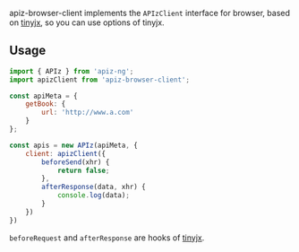 apiz-browser-client implements the `APIzClient` interface for browser, based on [tinyjx](https://github.com/ta7sudan/tinyjx), so you can use options of tinyjx.



## Usage

```javascript
import { APIz } from 'apiz-ng';
import apizClient from 'apiz-browser-client';

const apiMeta = {
    getBook: {
        url: 'http://www.a.com'
    }
};

const apis = new APIz(apiMeta, {
    client: apizClient({
        beforeSend(xhr) {
            return false;
        },
        afterResponse(data, xhr) {
            console.log(data);
        }
    })
})
```

`beforeRequest` and  `afterResponse` are hooks of [tinyjx](https://github.com/ta7sudan/tinyjx).